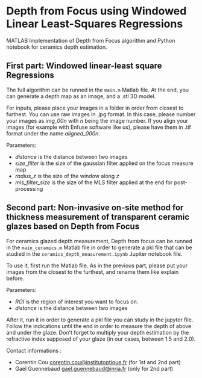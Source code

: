 # Depth from Focus using Windowed Linear Least-Squares Regressions
MATLAB Implementation of Depth from Focus algorithm and Python notebook for ceramics depth estimation.

## First part: Windowed linear-least square Regressions

The full algorithm can be runned in the `main.m` Matlab file.
At the end, you can generate a depth map as an image, and a .stl 3D model.

For inputs, please place your images in a folder in order from closest to furthest.
You can use raw images in .jpg format. In this case, please number your images as *img_00n* with *n* being the image number.
If you align your images (for example with Enfuse software like us), please have them in .tif format under the name *aligned_000n*.

Parameters:
- *distance* is the distance between two images
- *size_filter* is the size of the gaussian filter applied on the focus measure map
- *radius_z* is the size of the window along *z*
- *mls_filter_size* is the size of the MLS filter applied at the end for post-processing


## Second part: Non-invasive on-site method for thickness measurement of transparent ceramic glazes based on Depth from Focus

For ceramics glazed depth measurement, Depth from focus can be runned in the `main_ceramics.m` Matlab file in order to generate a pkl file that can be studied in the `ceramics_depth_measurement.ipynb` Jupiter notebook file.

To use it, first run the Matlab file.
As in the previous part, please put your images from the closest to the furthest, and rename them like explain before. 

Parameters:
- *ROI* is the region of interest you want to focus on.
- *distance* is the distance between two images
 
 After it, run it in order to generate a pkl file you can study in the jupyter file. 
 Follow the indications until the end in order to measure the depth of above and under the glaze.
 Don't forget to multiply your depth estimation by the refractive index supposed of your glaze (in our cases, between 1.5 and 2.0).

Contact informations : 
- Corentin Cou <corentin.cou@institutoptique.fr> (for 1st and 2nd part)
- Gael Guennebaud <gael.guennebaud@inria.fr> (only for 2nd part)
